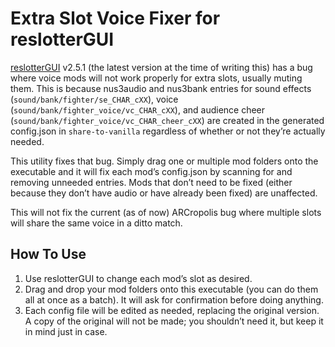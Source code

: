 # Extra Slot Voice Fixer for reslotterGUI
[reslotterGUI](https://github.com/CSharpM7/reslotter) v2.5.1 (the latest version at the time of writing this) has a bug where voice mods will not work properly for extra slots, usually muting them. This is because nus3audio and nus3bank entries for sound effects (`sound/bank/fighter/se_CHAR_cXX`), voice (`sound/bank/fighter_voice/vc_CHAR_cXX`), and audience cheer (`sound/bank/fighter_voice/vc_CHAR_cheer_cXX`) are created in the generated config.json in `share-to-vanilla` regardless of whether or not they’re actually needed.

This utility fixes that bug. Simply drag one or multiple mod folders onto the executable and it will fix each mod’s config.json by scanning for and removing unneeded entries. Mods that don’t need to be fixed (either because they don’t have audio or have already been fixed) are unaffected.

This will not fix the current (as of now) ARCropolis bug where multiple slots will share the same voice in a ditto match.

## How To Use
1. Use reslotterGUI to change each mod’s slot as desired.
2. Drag and drop your mod folders onto this executable (you can do them all at once as a batch). It will ask for confirmation before doing anything.
3. Each config file will be edited as needed, replacing the original version. A copy of the original will not be made; you shouldn’t need it, but keep it in mind just in case.